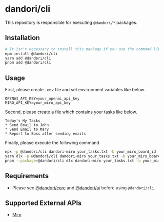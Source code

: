 # dandori/cli

This repository is responsible for executing `@dandori/*` packages.

## Installation

```bash
# It isn't necessary to install this package if you use the command like `npx` .
npm install @dandori/cli
yarn add @dandori/cli
pnpm add @dandori/cli
```

## Usage

First, please create `.env` file and set environment variables like below.

```text
OPENAI_API_KEY=your_openai_api_key
MIRO_API_KEY=your_miro_api_key
```

Second, please create a file which contains your tasks like below.

```text
Today's My Tasks
* Send Email to John
* Send Email to Mary
* Report to Boss after sending emails
```

Finally, please execute the following command.

```bash
npx -p @dandori/cli dandori-miro your_tasks.txt -b your_miro_board_id
yarn dlx -p @dandori/cli dandori-miro your_tasks.txt -b your_miro_board_id
pnpm --package=@dandori/cli dlx dandori-miro your_tasks.txt -b your_miro_board_id
```

## Requirements

* Please see [@dandori/core]('https://github.com/hiroki0525/dandori/tree/main/packages/core') and [@dandori/ui]('https://github.com/hiroki0525/dandori/tree/main/packages/ui') before using `@dandori/cli`.

## Supported External APIs

* [Miro](https://miro.com/)